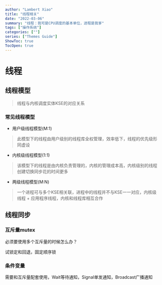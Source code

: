 ```yaml
---
author: "Lambert Xiao"
title: "线程相关"
date: "2022-03-06"
summary: "线程：我可是CPU调度的基本单位，进程是我爹"
tags: ["操作系统"]
categories: [""]
series: ["Themes Guide"]
ShowToc: true
TocOpen: true
---
```


# 线程

## 线程模型

> 线程与内核调度实体KSE的对应关系

### 常见线程模型

- 用户级线程模型(M:1)

> 此模型下的线程由用户级别的线程库全权管理，效率低下，线程的优先级形同虚设

- 内核级线程模型(1:1)

> 该模型下的线程是由内核负责管理的，内核的管理成本高，内核级别的线程创建切换同步花的时间更多

- 两级线程模型(M:N)

> 一个进程可与多个KSE相关联，进程中的线程并不与KSE一一对应，内核级线程 + 应用程序线程，内核和线程库相互合作

## 线程同步

### 互斥量mutex

必须要使用多个互斥量的时候怎么办？

试锁定和回退，固定顺序锁

### 条件变量

需要和互斥量配套使用，Wait等待通知，Signal单发通知，Broadcast广播通知
